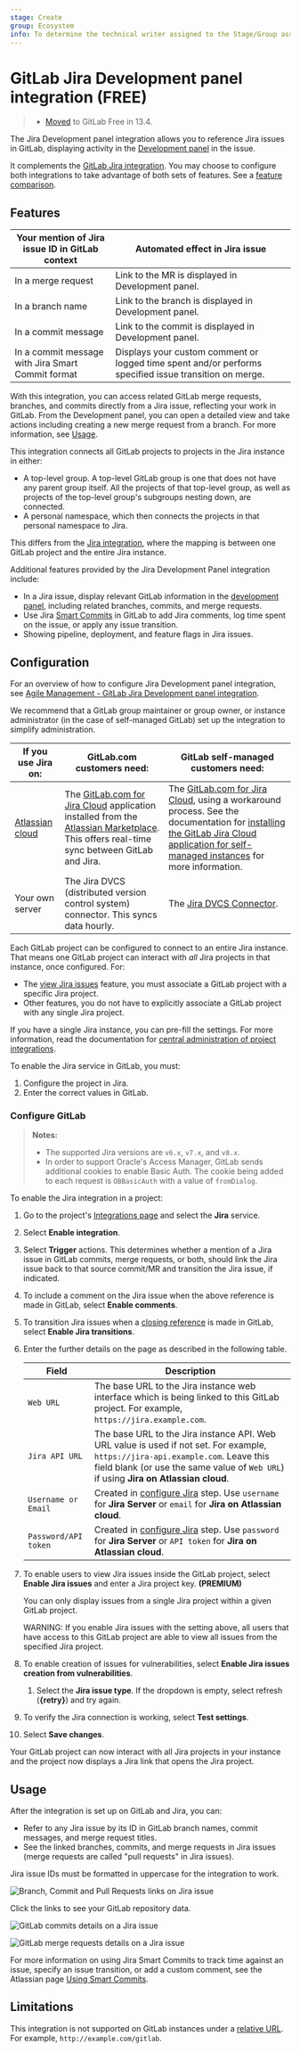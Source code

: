 ```yaml
---
stage: Create
group: Ecosystem
info: To determine the technical writer assigned to the Stage/Group associated with this page, see https://about.gitlab.com/handbook/engineering/ux/technical-writing/#assignments
---
```


# GitLab Jira Development panel integration **(FREE)**

> - [Moved](https://gitlab.com/gitlab-org/gitlab/-/issues/233149) to GitLab Free in 13.4.

The Jira Development panel integration allows you to reference Jira issues in GitLab, displaying
activity in the [Development panel](https://support.atlassian.com/jira-software-cloud/docs/view-development-information-for-an-issue/)
in the issue.

It complements the [GitLab Jira integration](../../user/project/integrations/jira.md). You may choose
to configure both integrations to take advantage of both sets of features. See a
[feature comparison](index.md#direct-feature-comparison).

## Features

| Your mention of Jira issue ID in GitLab context   | Automated effect in Jira issue                                                                         |
|---------------------------------------------------|--------------------------------------------------------------------------------------------------------|
| In a merge request                                | Link to the MR is displayed in Development panel.                                                      |
| In a branch name                                  | Link to the branch is displayed in Development panel.                                                  |
| In a commit message                               | Link to the commit is displayed in Development panel.                                                  |
| In a commit message with Jira Smart Commit format | Displays your custom comment or logged time spent and/or performs specified issue transition on merge. |

With this integration, you can access related GitLab merge requests, branches, and commits directly from a Jira issue, reflecting your work in GitLab. From the Development panel, you can open a detailed view and take actions including creating a new merge request from a branch. For more information, see [Usage](#usage).

This integration connects all GitLab projects to projects in the Jira instance in either:

- A top-level group. A top-level GitLab group is one that does not have any parent group itself. All
  the projects of that top-level group, as well as projects of the top-level group's subgroups nesting
  down, are connected.
- A personal namespace, which then connects the projects in that personal namespace to Jira.

This differs from the [Jira integration](../../user/project/integrations/jira.md), where the mapping is between one GitLab project and the entire Jira instance.

Additional features provided by the Jira Development Panel integration include:

- In a Jira issue, display relevant GitLab information in the [development panel](https://support.atlassian.com/jira-software-cloud/docs/view-development-information-for-an-issue/), including related branches, commits, and merge requests.
- Use Jira [Smart Commits](https://confluence.atlassian.com/fisheye/using-smart-commits-960155400.html) in GitLab to add Jira comments, log time spent on the issue, or apply any issue transition.
- Showing pipeline, deployment, and feature flags in Jira issues.

## Configuration

<i class="fa fa-youtube-play youtube" aria-hidden="true"></i>
For an overview of how to configure Jira Development panel integration, see [Agile Management - GitLab Jira Development panel integration](https://www.youtube.com/watch?v=VjVTOmMl85M&feature=youtu.be).

We recommend that a GitLab group maintainer or group owner, or instance administrator (in the case of
self-managed GitLab) set up the integration to simplify administration.

| If you use Jira on: | GitLab.com customers need: | GitLab self-managed customers need: |
|-|-|-|
| [Atlassian cloud](https://www.atlassian.com/cloud) | The [GitLab.com for Jira Cloud](https://marketplace.atlassian.com/apps/1221011/gitlab-com-for-jira-cloud?hosting=cloud&tab=overview) application installed from the [Atlassian Marketplace](https://marketplace.atlassian.com). This offers real-time sync between GitLab and Jira. | The [GitLab.com for Jira Cloud](https://marketplace.atlassian.com/apps/1221011/gitlab-com-for-jira-cloud?hosting=cloud&tab=overview), using a workaround process. See the documentation for [installing the GitLab Jira Cloud application for self-managed instances](connect-app.md#install-the-gitlab-jira-cloud-application-for-self-managed-instances) for more information. |
| Your own server | The Jira DVCS (distributed version control system) connector. This syncs data hourly. | The [Jira DVCS Connector](dvcs.md). |

Each GitLab project can be configured to connect to an entire Jira instance. That means one GitLab
project can interact with _all_ Jira projects in that instance, once configured. For:

- The [view Jira issues](#view-jira-issues) feature, you must associate a GitLab project with a
  specific Jira project.
- Other features, you do not have to explicitly associate a GitLab project with any single Jira
  project.

If you have a single Jira instance, you can pre-fill the settings. For more information, read the
documentation for [central administration of project integrations](../../user/admin_area/settings/project_integration_management.md).

To enable the Jira service in GitLab, you must:

1. Configure the project in Jira.
1. Enter the correct values in GitLab.

### Configure GitLab

> **Notes:**
>
> - The supported Jira versions are `v6.x`, `v7.x`, and `v8.x`.
> - In order to support Oracle's Access Manager, GitLab sends additional cookies
>   to enable Basic Auth. The cookie being added to each request is `OBBasicAuth` with
>   a value of `fromDialog`.

To enable the Jira integration in a project:

1. Go to the project's [Integrations page](../../user/project/integrations/overview.md#accessing-integrations) and select the
   **Jira** service.

1. Select **Enable integration**.

1. Select **Trigger** actions.
   This determines whether a mention of a Jira issue in GitLab commits, merge requests, or both,
   should link the Jira issue back to that source commit/MR and transition the Jira issue, if
   indicated.

1. To include a comment on the Jira issue when the above reference is made in GitLab, select
   **Enable comments**.

1. To transition Jira issues when a [closing reference](../../user/project/issues/managing_issues.md#closing-issues-automatically) is made in GitLab,
   select **Enable Jira transitions**.

1. Enter the further details on the page as described in the following table.

   | Field | Description |
   | ----- | ----------- |
   | `Web URL` | The base URL to the Jira instance web interface which is being linked to this GitLab project. For example, `https://jira.example.com`. |
   | `Jira API URL` | The base URL to the Jira instance API. Web URL value is used if not set. For example, `https://jira-api.example.com`. Leave this field blank (or use the same value of `Web URL`) if using **Jira on Atlassian cloud**. |
   | `Username or Email` | Created in [configure Jira](#configure-jira) step. Use `username` for **Jira Server** or `email` for **Jira on Atlassian cloud**. |
   | `Password/API token` | Created in [configure Jira](#configure-jira) step. Use `password` for **Jira Server** or `API token` for **Jira on Atlassian cloud**. |

1. To enable users to view Jira issues inside the GitLab project, select **Enable Jira issues** and
   enter a Jira project key. **(PREMIUM)**

   You can only display issues from a single Jira project within a given GitLab project.

   WARNING:
   If you enable Jira issues with the setting above, all users that have access to this GitLab project
   are able to view all issues from the specified Jira project.

1. To enable creation of issues for vulnerabilities, select **Enable Jira issues creation from vulnerabilities**.

   1. Select the **Jira issue type**. If the dropdown is empty, select refresh (**{retry}**) and try again.

1. To verify the Jira connection is working, select **Test settings**.

1. Select **Save changes**.

Your GitLab project can now interact with all Jira projects in your instance and the project now
displays a Jira link that opens the Jira project.

## Usage

After the integration is set up on GitLab and Jira, you can:

- Refer to any Jira issue by its ID in GitLab branch names, commit messages, and merge request
  titles.
- See the linked branches, commits, and merge requests in Jira issues (merge requests are
  called "pull requests" in Jira issues).

Jira issue IDs must be formatted in uppercase for the integration to work.

![Branch, Commit and Pull Requests links on Jira issue](img/jira_dev_panel_jira_setup_3.png)

Click the links to see your GitLab repository data.

![GitLab commits details on a Jira issue](img/jira_dev_panel_jira_setup_4.png)

![GitLab merge requests details on a Jira issue](img/jira_dev_panel_jira_setup_5.png)

For more information on using Jira Smart Commits to track time against an issue, specify an issue transition, or add a custom comment, see the Atlassian page [Using Smart Commits](https://confluence.atlassian.com/fisheye/using-smart-commits-960155400.html).

## Limitations

This integration is not supported on GitLab instances under a
[relative URL](https://docs.gitlab.com/omnibus/settings/configuration.html#configuring-a-relative-url-for-gitlab).
For example, `http://example.com/gitlab`.
